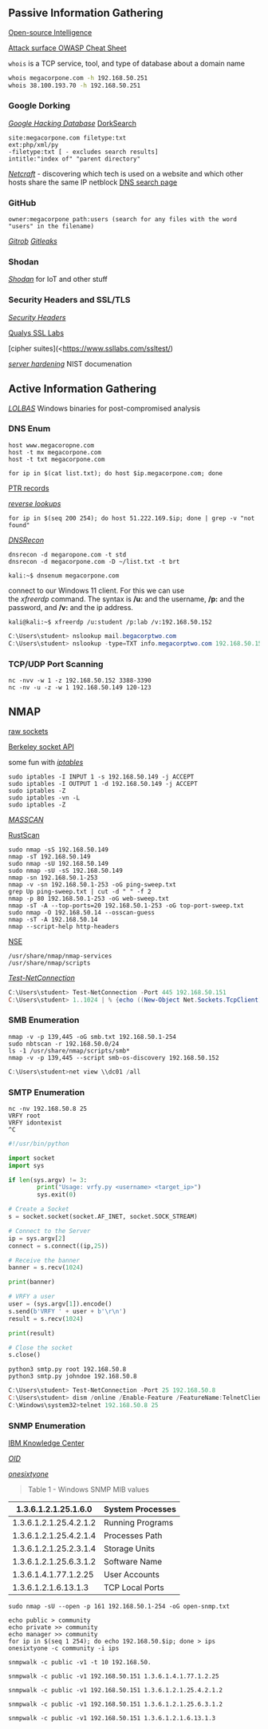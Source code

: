 
## Passive Information Gathering 

[Open-source Intelligence](https://osintframework.com/)

[Attack surface OWASP Cheat Sheet](https://cheatsheetseries.owasp.org/cheatsheets/Attack_Surface_Analysis_Cheat_Sheet.html)

`whois` is a TCP service, tool, and type of database about a domain name

```bash
whois megacorpone.com -h 192.168.50.251
whois 38.100.193.70 -h 192.168.50.251
```

### Google Dorking
[_Google Hacking Database_](https://www.exploit-db.com/google-hacking-database)
[DorkSearch](https://dorksearch.com/)

```
site:megacorpone.com filetype:txt
ext:php/xml/py
-filetype:txt [ - excludes search results]
intitle:"index of" "parent directory"
```

[_Netcraft_](https://www.netcraft.com/) - discovering which tech is used on a website and which other hosts share the same IP netblock [DNS search page](https://searchdns.netcraft.com/)

### GitHub

```
owner:megacorpone path:users (search for any files with the word "users" in the filename)
```

[_Gitrob_](https://github.com/michenriksen/gitrob)
[_Gitleaks_](https://github.com/zricethezav/gitleaks)

### Shodan

[_Shodan_](https://www.shodan.io/) for IoT and other stuff

### Security Headers and SSL/TLS

[_Security Headers_](https://securityheaders.com/)

[Qualys SSL Labs](https://www.ssllabs.com/ssltest/)

[cipher suites](<https://www.ssllabs.com/ssltest/)

[_server hardening_](https://csrc.nist.gov/publications/detail/sp/800-123/final) NIST documenation

## Active Information Gathering

[_LOLBAS_](https://lolbas-project.github.io/) Windows binaries for post-compromised analysis

### DNS Enum

```shell
host www.megacoropne.com
host -t mx megacorpone.com
host -t txt megacorpone.com

for ip in $(cat list.txt); do host $ip.megacorpone.com; done
```

[PTR records](https://www.cloudflare.com/learning/dns/dns-records/dns-ptr-record/)

[_reverse lookups_](https://www.cloudflare.com/learning/dns/glossary/reverse-dns/)

```shell
for ip in $(seq 200 254); do host 51.222.169.$ip; done | grep -v "not found"
```

[_DNSRecon_](https://github.com/darkoperator/dnsrecon)

```shell
dnsrecon -d megaropone.com -t std
dnsrecon -d megacorpone.com -D ~/list.txt -t brt
```

```shell
kali:~$ dnsenum megacorpone.com
```


connect to our Windows 11 client. For this we can use the _xfreerdp_ command. The syntax is **/u:** and the username, **/p:** and the password, and **/v:** and the ip address.

```shell
kali@kali:~$ xfreerdp /u:student /p:lab /v:192.168.50.152
```

```powershell
C:\Users\student> nslookup mail.begacorptwo.com
C:\Users\student> nslookup -type=TXT info.megacorptwo.com 192.168.50.151
```

### TCP/UDP Port Scanning

```shell
nc -nvv -w 1 -z 192.168.50.152 3388-3390
nc -nv -u -z -w 1 192.168.50.149 120-123
```

## NMAP

[raw sockets](http://man7.org/linux/man-pages/man7/raw.7.html)

[Berkeley socket API](https://networkprogrammingnotes.blogspot.com/p/berkeley-sockets.html)

some fun with [_iptables_](http://netfilter.org/projects/iptables/index.html)

```shell
sudo iptables -I INPUT 1 -s 192.168.50.149 -j ACCEPT
sudo iptables -I OUTPUT 1 -d 192.168.50.149 -j ACCEPT
sudo iptables -Z
sudo iptables -vn -L
sudo iptables -Z
```

[_MASSCAN_](https://tools.kali.org/information-gathering/masscan)

[RustScan](https://rustscan.github.io/RustScan/)

```shell
sudo nmap -sS 192.168.50.149
nmap -sT 192.168.50.149
sudo nmap -sU 192.168.50.149
sudo nmap -sU -sS 192.168.50.149
nmap -sn 192.168.50.1-253
nmap -v -sn 192.168.50.1-253 -oG ping-sweep.txt
grep Up ping-sweep.txt | cut -d " " -f 2
nmap -p 80 192.168.50.1-253 -oG web-sweep.txt
nmap -sT -A --top-ports=20 192.168.50.1-253 -oG top-port-sweep.txt
sudo nmap -O 192.168.50.14 --osscan-guess
nmap -sT -A 192.168.50.14
nmap --script-help http-headers
```

[NSE](http://nmap.org/book/nse.html)

```shell
/usr/share/nmap/nmap-services
/usr/share/nmap/scripts
```

[_Test-NetConnection_](https://docs.microsoft.com/en-us/powershell/module/nettcpip/test-netconnection?view=windowsserver2022-ps)

```powershell
C:\Users\student> Test-NetConnection -Port 445 192.168.50.151
C:\Users\student> 1..1024 | % {echo ((New-Object Net.Sockets.TcpClient).Connect("192.168.50.151", $_)) "TCP port $_ is open"} 2>$null
```

### SMB Enumeration

```shell
nmap -v -p 139,445 -oG smb.txt 192.168.50.1-254
sudo nbtscan -r 192.168.50.0/24
ls -1 /usr/share/nmap/scripts/smb*
nmap -v -p 139,445 --script smb-os-discovery 192.168.50.152
```

```powershell
C:\Users\student>net view \\dc01 /all
```

### SMTP Enumeration

```shell
nc -nv 192.168.50.8 25
VRFY root
VRFY idontexist
^C
```

```python
#!/usr/bin/python

import socket
import sys

if len(sys.argv) != 3:
        print("Usage: vrfy.py <username> <target_ip>")
        sys.exit(0)

# Create a Socket
s = socket.socket(socket.AF_INET, socket.SOCK_STREAM)

# Connect to the Server
ip = sys.argv[2]
connect = s.connect((ip,25))

# Receive the banner
banner = s.recv(1024)

print(banner)

# VRFY a user
user = (sys.argv[1]).encode()
s.send(b'VRFY ' + user + b'\r\n')
result = s.recv(1024)

print(result)

# Close the socket
s.close()
```

```shell
python3 smtp.py root 192.168.50.8
python3 smtp.py johndoe 192.168.50.8
```

```powershell
C:\Users\student> Test-NetConnection -Port 25 192.168.50.8
C:\Users\student> dism /online /Enable-Feature /FeatureName:TelnetClient
C:\Windows\system32>telnet 192.168.50.8 25
```

### SNMP Enumeration

[IBM Knowledge Center](https://www.ibm.com/support/knowledgecenter/ssw_aix_71/commprogramming/mib.html)

[_OID_](https://www.ibm.com/docs/en/i/7.2?topic=schema-object-identifier-oid)

[_onesixtyone_](http://www.phreedom.org/software/onesixtyone/)


> Table 1 - Windows SNMP MIB values

| 1.3.6.1.2.1.25.1.6.0   | System Processes |
| ---------------------- | ---------------- |
| 1.3.6.1.2.1.25.4.2.1.2 | Running Programs |
| 1.3.6.1.2.1.25.4.2.1.4 | Processes Path   |
| 1.3.6.1.2.1.25.2.3.1.4 | Storage Units    |
| 1.3.6.1.2.1.25.6.3.1.2 | Software Name    |
| 1.3.6.1.4.1.77.1.2.25  | User Accounts    |
| 1.3.6.1.2.1.6.13.1.3   | TCP Local Ports  |


```shell
sudo nmap -sU --open -p 161 192.168.50.1-254 -oG open-snmp.txt

echo public > community
echo private >> community
echo manager >> community
for ip in $(seq 1 254); do echo 192.168.50.$ip; done > ips
onesixtyone -c community -i ips

snmpwalk -c public -v1 -t 10 192.168.50.

snmpwalk -c public -v1 192.168.50.151 1.3.6.1.4.1.77.1.2.25

snmpwalk -c public -v1 192.168.50.151 1.3.6.1.2.1.25.4.2.1.2

snmpwalk -c public -v1 192.168.50.151 1.3.6.1.2.1.25.6.3.1.2

snmpwalk -c public -v1 192.168.50.151 1.3.6.1.2.1.6.13.1.3
```

